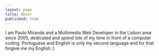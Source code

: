 ```yaml
---
layout: page
title: About
published: true
---
```


I am Paulo Miranda and a Multimedia Web Developer in the Lisbon area since 2005,
dedicated and spend lots of my time in front of a computer coding.
Portuguese and English is only my second language and for that forgive me my English :)